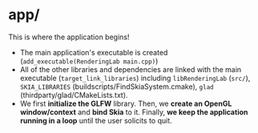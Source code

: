 # app/

This is where the application begins!

- The main application's executable is created (`add_executable(RenderingLab main.cpp)`)
- All of the other libraries and dependencies are linked with the main executable (`target_link_libraries`) including `libRenderingLab` (`src/`), `SKIA_LIBRARIES` (buildscripts/FindSkiaSystem.cmake), `glad` (thirdparty/glad/CMakeLists.txt).
- We first **initialize the GLFW** library. Then, we **create an OpenGL window/context** and **bind Skia** to it. Finally, **we keep the application running in a loop** until the user solicits to quit.
